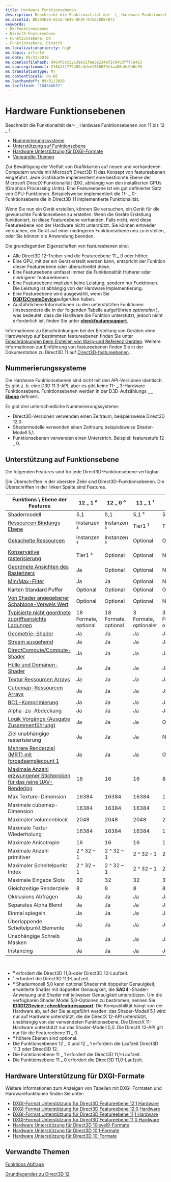 ```yaml
---
title: Hardware Funktionsebenen
description: Beschreibt die Funktionalität der- \_ Hardware Funktionsebenen von 11 bis 12 \_ 1.
ms.assetid: B8304E29-A532-464E-8FAF-075228D8FB73
keywords:
- DX-Funktionsebene
- DirectX-Featureebene
- Funktionsebene, DX
- Funktionsebene, DirectX
ms.localizationpriority: high
ms.topic: article
ms.date: 05/31/2018
ms.openlocfilehash: d464f6cc52539e31fee5e234af2c045dfff7e413
ms.sourcegitcommit: 218b1ff779402c3ebe1786679e1aa80a5c0d6c95
ms.translationtype: MT
ms.contentlocale: de-DE
ms.lasthandoff: 09/01/2020
ms.locfileid: "104548637"
---
```

# <a name="hardware-feature-levels"></a>Hardware Funktionsebenen

Beschreibt die Funktionalität der- \_ Hardware Funktionsebenen von 11 bis 12 \_ 1.

-   [Nummerierungssysteme](#numbering-systems)
-   [Unterstützung auf Funktionsebene](#feature-level-support)
-   [Hardware Unterstützung für DXGI-Formate](#hardware-support-for-dxgi-formats)
-   [Verwandte Themen](#related-topics)

Zur Bewältigung der Vielfalt von Grafikkarten auf neuen und vorhandenen Computern wurde mit Microsoft Direct3D 11 das Konzept von featureebenen eingeführt. Jede Grafikkarte implementiert eine bestimmte Ebene der Microsoft DirectX-Funktionalität (DX), abhängig von den installierten GPUs (Graphics Processing Units). Eine Featureebene ist ein gut definierter Satz von GPU-Funktionen. Beispielsweise implementiert die 11- \_ 0-Funktionsebene die in Direct3D 11 implementierte Funktionalität.

Wenn Sie nun ein Gerät erstellen, können Sie versuchen, ein Gerät für die gewünschte Funktionsebene zu erstellen. Wenn die Geräte Erstellung funktioniert, ist diese Featureebene vorhanden. Falls nicht, wird diese Featureebene von der Hardware nicht unterstützt. Sie können entweder versuchen, ein Gerät auf einer niedrigeren Funktionsebene neu zu erstellen, oder Sie können die Anwendung beenden.

Die grundlegenden Eigenschaften von featureebenen sind:

-   Alle Direct3D 12-Treiber sind die Featureebene 11 \_ 0 oder höher.
-   Eine GPU, mit der ein Gerät erstellt werden kann, entspricht der Funktion dieser Featureebene oder überschreitet diese.
-   Eine Featureebene umfasst immer die Funktionalität früherer oder niedrigerer featureebenen.
-   Eine Featureebene impliziert keine Leistung, sondern nur Funktionen. Die Leistung ist abhängig von der Hardware Implementierung.
-   Eine Featureebene wird ausgewählt, wenn Sie [**D3D12CreateDevice**](/windows/desktop/api/d3d12/nf-d3d12-d3d12createdevice)aufgerufen haben.
-   Ausführlichere Informationen zu den unterstützten Funktionen (insbesondere die in der folgenden Tabelle aufgeführten *optionalen* ), was bedeutet, dass die Hardware die Funktion unterstützt, jedoch nicht erforderlich ist, finden Sie unter [**checkfeaturesupport**](/windows/desktop/api/d3d12/nf-d3d12-id3d12device-checkfeaturesupport).

Informationen zu Einschränkungen bei der Erstellung von Geräten ohne Hardwaretyp auf bestimmten featureebenen finden Sie unter [Einschränkungen beim Erstellen von Warp-und Referenz Geräten](/windows/desktop/direct3d11/overviews-direct3d-11-devices-limitations). Weitere Informationen zur Einführung von featureebenen finden Sie in der Dokumentation zu Direct3D 11 auf [Direct3D-featureebenen](/windows/desktop/direct3d11/overviews-direct3d-11-devices-downlevel-intro).

## <a name="numbering-systems"></a>Nummerierungssysteme

Die Hardware Funktionsebenen sind *nicht* mit den API-Versionen identisch. Es gibt z. b. eine D3D 11.3-API, aber es gibt keine 11- \_ 3-Hardware Funktionsebene. Funktionsebenen werden in der D3D-Aufzählungs [**\_ \_ Ebene**](/windows/desktop/api/d3dcommon/ne-d3dcommon-d3d_feature_level) definiert.

Es gibt drei unterschiedliche Nummerierungssysteme:

-   Direct3D-Versionen verwenden einen Zeitraum; beispielsweise Direct3D 12,0.
-   Shadermodelle verwenden einen Zeitraum; beispielsweise Shader-Modell 5,1.
-   Funktionsebenen verwenden einen Unterstrich. Beispiel: featurestufe 12 \_ 0.

## <a name="feature-level-support"></a>Unterstützung auf Funktionsebene

Die folgenden Features sind für jede Direct3D-Funktionsebene verfügbar.

Die Überschriften in der obersten Zeile sind Direct3D-Funktionsebenen. Die Überschriften in der linken Spalte sind Features.



| Funktions \\ Ebene der Features                                                                                                 | 12 \_ 1 ⁰                    | 12 \_ 0 ⁰                    | 11 \_ 1 ¹                   | 11 \_ 0                    |
|--------------------------------------------------------------------------------------------------------------------------|---------------------------|---------------------------|--------------------------|--------------------------|
| Shadermodell                                                                                                             | 5,1                       | 5,1                       | 5,1 ²                     | 5,1 ²                     |
| [Ressourcen Bindungs Ebene](hardware-support.md)                                                                            | Instanzen ³                    | Instanzen ³                    | Tier1 ³                   | Tier1 ³                   |
| [Gekachelte Ressourcen](/windows/desktop/api/d3d12/ne-d3d12-d3d12_tiled_resources_tier)                                                                        | Instanzen ³                    | Instanzen ³                    | Optional                 | Optional                 |
| [Konservative rasterisierung](conservative-rasterization.md)                                                             | Tier1 ³                    | Optional                  | Optional                 | Nein                       |
| [Geordnete Ansichten des Rasterizers](rasterizer-order-views.md)                                                                   | Ja                       | Optional                  | Optional                 | Nein                       |
| [Min/Max-Filter](/windows/desktop/api/d3d12/ne-d3d12-d3d12_filter)                                                                                      | Ja                       | Ja                       | Optional                 | Nein                       |
| Karten Standard Puffer                                                                                                       | Optional                  | Optional                  | Optional                 | Optional                 |
| [Von Shader angegebener Schablone-Verweis Wert](shader-specified-stencil-reference-value.md)                                 | Optional                  | Optional                  | Optional                 | Nein                       |
| [Typisierte nicht geordnete zugriffsansichts Ladungen](typed-unordered-access-view-loads.md)                                               | 18 Formate, optional | 18 Formate, optional | 3 Formate, optionaler | 3 Formate, optionaler |
| [Geometrie-Shader](/previous-versions//bb205146(v=vs.85)) | Ja                       | Ja                       | Ja                      | Ja                      |
| [Stream ausgehend](/windows/desktop/direct3d11/d3d10-graphics-programming-guide-output-stream-stage)                                            | Ja                       | Ja                       | Ja                      | Ja                      |
| [DirectCompute/Compute-Shader](/windows/desktop/direct3d11/direct3d-11-advanced-stages-compute-shader)                                  | Ja                       | Ja                       | Ja                      | Ja                      |
| [Hülle und Domänen-Shader](/windows/desktop/direct3d11/direct3d-11-advanced-stages-tessellation)                                           | Ja                       | Ja                       | Ja                      | Ja                      |
| [Textur Ressourcen Arrays](/windows/desktop/direct3d11/overviews-direct3d-11-resources-textures-intro)                                     | Ja                       | Ja                       | Ja                      | Ja                      |
| [Cubemap-Ressourcen Arrays](/windows/desktop/direct3d11/overviews-direct3d-11-resources-textures-intro)                                     | Ja                       | Ja                       | Ja                      | Ja                      |
| [BC1-Komprimierung](/windows/desktop/direct3d10/d3d10-graphics-programming-guide-resources-block-compression)                        | Ja                       | Ja                       | Ja                      | Ja                      |
| [Alpha-zu-Abdeckung](/windows/desktop/direct3d11/d3d10-graphics-programming-guide-blend-state)         | Ja                       | Ja                       | Ja                      | Ja                      |
| [Logik Vorgänge (Ausgabe Zusammenführung)](/windows/desktop/api/d3d11/ns-d3d11-d3d11_feature_data_d3d11_options)                                          | Ja                       | Ja                       | Ja                      | Optional                 |
| Ziel unabhängige rasterisierung                                                                                         | Ja                       | Ja                       | Ja                      | Nein                       |
| [Mehrere Renderziel (MRT) mit forcedsamplecount 1](/windows/desktop/api/d3d11/ns-d3d11-d3d11_feature_data_d3d11_options)                      | Ja                       | Ja                       | Ja                      | Optional                 |
| [Maximale Anzahl erzwungener Stichproben für das reine UAV-Rendering](/windows/desktop/api/d3d11/ns-d3d11-d3d11_feature_data_d3d11_options)                            | 16                        | 16                        | 16                       | 8                        |
| Max Texture-Dimension                                                                                                    | 16384                     | 16384                     | 16384                    | 16384                    |
| Maximale cubemap-Dimension                                                                                                    | 16384                     | 16384                     | 16384                    | 16384                    |
| Maximaler volumenblock                                                                                                        | 2048                      | 2048                      | 2048                     | 2048                     |
| Maximale Textur Wiederholung                                                                                                       | 16384                     | 16384                     | 16384                    | 16384                    |
| Maximale Anisotropie                                                                                                           | 16                        | 16                        | 16                       | 16                       |
| Maximale Anzahl primitiver                                                                                                      | 2 ^ 32 – 1                  | 2 ^ 32 – 1                  | 2 ^ 32 – 1                 | 2 ^ 32 – 1                 |
| Maximaler Scheitelpunkt Index                                                                                                         | 2 ^ 32 – 1                  | 2 ^ 32 – 1                  | 2 ^ 32 – 1                 | 2 ^ 32 – 1                 |
| Maximale Eingabe Slots                                                                                                          | 32                        | 32                        | 32                       | 32                       |
| Gleichzeitige Renderziele                                                                                              | 8                         | 8                         | 8                        | 8                        |
| Okklusions Abfragen                                                                                                        | Ja                       | Ja                       | Ja                      | Ja                      |
| Separates Alpha Blend                                                                                                     | Ja                       | Ja                       | Ja                      | Ja                      |
| Einmal spiegeln                                                                                                              | Ja                       | Ja                       | Ja                      | Ja                      |
| Überlappende Scheitelpunkt Elemente                                                                                              | Ja                       | Ja                       | Ja                      | Ja                      |
| Unabhängige Schreib Masken                                                                                                  | Ja                       | Ja                       | Ja                      | Ja                      |
| Instancing                                                                                                               | Ja                       | Ja                       | Ja                      | Ja                      |



 

-   ⁰ erfordert die Direct3D 11,3-oder Direct3D 12-Laufzeit.
-   ¹ erfordert die Direct3D 11,1-Laufzeit.
-   ² Shadermodell 5,0 kann optional Shader mit doppelter Genauigkeit, erweiterte Shader mit doppelter Genauigkeit, die **SAD4** -Shader-Anweisung und Shader mit teilweiser Genauigkeit unterstützen. Um die verfügbaren Shader Model 5,0-Optionen zu bestimmen, nennen Sie [**ID3D12Device:: checkfeaturesupport**](/windows/desktop/api/d3d12/nf-d3d12-id3d12device-checkfeaturesupport). Die Kompatibilität hängt von der Hardware ab, auf der Sie ausgeführt werden: das Shader-Modell 5,1 wird nur auf Hardware unterstützt, die die DirectX 12-API unterstützt, unabhängig von der verwendeten Funktionsebene. Die DirectX 11-Hardware unterstützt nur das Shader-Modell 5,0. Die DirectX 12-API gilt nur für die Featureebene 11 \_ 0.
-   ³ höhere Ebenen sind optional.
-   Die Funktionsebenen 12 \_ 0 und 12 \_ 1 erfordern die Laufzeit Direct3D 11,3 oder Direct3D 12.
-   Die Funktionsebene 11 \_ 1 erfordert die Direct3D 11,1-Laufzeit.
-   Die Funktionsebene 11 \_ 0 erfordert die Direct3D 11,0-Laufzeit.

## <a name="hardware-support-for-dxgi-formats"></a>Hardware Unterstützung für DXGI-Formate

Weitere Informationen zum Anzeigen von Tabellen mit DXGI-Formaten und Hardwarefunktionen finden Sie unter:

-   [DXGI-Format Unterstützung für Direct3D Featureebene 12,1 Hardware](/windows/desktop/direct3ddxgi/hardware-support-for-direct3d-12-1-formats)
-   [DXGI-Format Unterstützung für Direct3D Featureebene 12,0 Hardware](/windows/desktop/direct3ddxgi/hardware-support-for-direct3d-12-0-formats)
-   [DXGI-Format Unterstützung für Direct3D Featureebene 11,1 Hardware](/windows/desktop/direct3ddxgi/format-support-for-direct3d-11-1-feature-level-hardware)
-   [DXGI-Format Unterstützung für Direct3D Featureebene 11,0 Hardware](/windows/desktop/direct3ddxgi/format-support-for-direct3d-11-0-feature-level-hardware)
-   [Hardware Unterstützung für Direct3D 10level9-Formate](/previous-versions//ff471324(v=vs.85))
-   [Hardware Unterstützung für Direct3D 10,1-Formate](/previous-versions//cc627091(v=vs.85))
-   [Hardware Unterstützung für Direct3D 10-Formate](/previous-versions//cc627090(v=vs.85))

## <a name="related-topics"></a>Verwandte Themen

<dl> <dt>

[Funktions Abfrage](capability-querying.md)
</dt> <dt>

[Grundlegendes zu Direct3D 12](directx-12-getting-started.md)
</dt> </dl>

 

 
